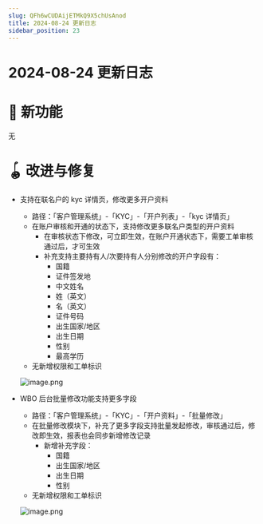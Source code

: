 ```yaml
---
slug: QFh6wCUDAijETMkQ9X5chUsAnod
title: 2024-08-24 更新日志
sidebar_position: 23
---
```



# 2024-08-24 更新日志


# 🎉 新功能


无


# 🪀 改进与修复

- 支持在联名户的 kyc 详情页，修改更多开户资料
    - 路径：「客户管理系统」-「KYC」-「开户列表」-「kyc 详情页」
    - 在账户审核和开通的状态下，支持修改更多联名户类型的开户资料
        - 在审核状态下修改，可立即生效，在账户开通状态下，需要工单审核通过后，才可生效
        - 补充支持主要持有人/次要持有人分别修改的开户字段有：
            - 国籍
            - 证件签发地
            - 中文姓名
            - 姓（英文）
            - 名（英文）
            - 证件号码
            - 出生国家/地区
            - 出生日期
            - 性别
            - 最高学历
    - 无新增权限和工单标识

    ![image.png](/assets/5b2ba4a7e7b334305534b7f264cdff74.png)

- WBO 后台批量修改功能支持更多字段
    - 路径：「客户管理系统」-「KYC」-「开户资料」-「批量修改」
    - 在批量修改模块下，补充了更多字段支持批量发起修改，审核通过后，修改即生效，报表也会同步新增修改记录
        - 新增补充字段：
            - 国籍
            - 出生国家/地区
            - 出生日期
            - 性别
    - 无新增权限和工单标识

    ![image.png](/assets/5ce12f798ce157a2a8e9f4699db65a37.png)

